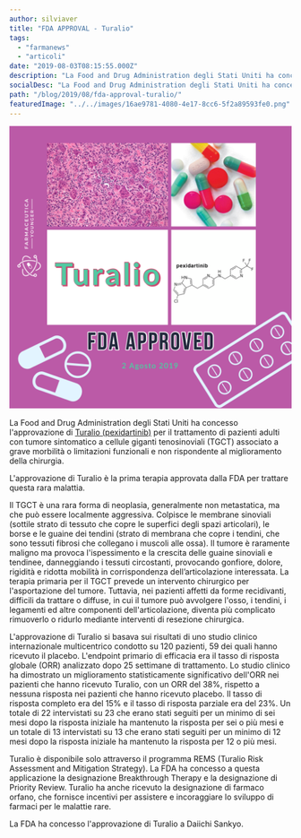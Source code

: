 ```yaml
---
author: silviaver
title: "FDA APPROVAL - Turalio"
tags:
  - "farmanews"
  - "articoli"
date: "2019-08-03T08:15:55.000Z"
description: "La Food and Drug Administration degli Stati Uniti ha concesso l'approvazione di Turalio (pexidartinib) per il trattamento di pazienti adulti con tumore sintomatico a cellule giganti tenosinoviali (TGCT) associato a grave morbilità o limitazioni funzionali e non rispondente al miglioramento della chirurgia"
socialDesc: "La Food and Drug Administration degli Stati Uniti ha concesso l'approvazione di Turalio (pexidartinib) per il trattamento di pazienti adulti con tumore sintomatico a cellule giganti tenosinoviali (TGCT) associato a grave morbilità o limitazioni funzionali e non rispondente al miglioramento della chirurgia."
path: "/blog/2019/08/fda-approval-turalio/"
featuredImage: "../../images/16ae9781-4080-4e17-8cc6-5f2a89593fe0.png"
---
```


![](../../images/16ae9781-4080-4e17-8cc6-5f2a89593fe0.png)

La Food and Drug Administration degli Stati Uniti ha concesso l'approvazione di [Turalio (pexidartinib)](https://www.fda.gov/news-events/press-announcements/fda-approves-first-therapy-rare-joint-tumor) per il trattamento di pazienti adulti con tumore sintomatico a cellule giganti tenosinoviali (TGCT) associato a grave morbilità o limitazioni funzionali e non rispondente al miglioramento della chirurgia.

L'approvazione di Turalio è la prima terapia approvata dalla FDA per trattare questa rara malattia.

Il TGCT è una rara forma di neoplasia, generalmente non metastatica, ma che può essere localmente aggressiva. Colpisce le membrane sinoviali (sottile strato di tessuto che copre le superfici degli spazi articolari), le borse e le guaine dei tendini (strato di membrana che copre i tendini, che sono tessuti fibrosi che collegano i muscoli alle ossa). Il tumore è raramente maligno ma provoca l'ispessimento e la crescita delle guaine sinoviali e tendinee, danneggiando i tessuti circostanti, provocando gonfiore, dolore, rigidità e ridotta mobilità in corrispondenza dell’articolazione interessata. La terapia primaria per il TGCT prevede un intervento chirurgico per l'asportazione del tumore. Tuttavia, nei pazienti affetti da forme recidivanti, difficili da trattare o diffuse, in cui il tumore può avvolgere l'osso, i tendini, i legamenti ed altre componenti dell'articolazione, diventa più complicato rimuoverlo o ridurlo mediante interventi di resezione chirurgica.

L'approvazione di Turalio si basava sui risultati di uno studio clinico internazionale multicentrico condotto su 120 pazienti, 59 dei quali hanno ricevuto il placebo. L'endpoint primario di efficacia era il tasso di risposta globale (ORR) analizzato dopo 25 settimane di trattamento. Lo studio clinico ha dimostrato un miglioramento statisticamente significativo dell'ORR nei pazienti che hanno ricevuto Turalio, con un ORR del 38%, rispetto a nessuna risposta nei pazienti che hanno ricevuto placebo. Il tasso di risposta completo era del 15% e il tasso di risposta parziale era del 23%. Un totale di 22 intervistati su 23 che erano stati seguiti per un minimo di sei mesi dopo la risposta iniziale ha mantenuto la risposta per sei o più mesi e un totale di 13 intervistati su 13 che erano stati seguiti per un minimo di 12 mesi dopo la risposta iniziale ha mantenuto la risposta per 12 o più mesi.

Turalio è disponibile solo attraverso il programma REMS (Turalio Risk Assessment and Mitigation Strategy). La FDA ha concesso a questa applicazione la designazione Breakthrough Therapy e la designazione di Priority Review. Turalio ha anche ricevuto la designazione di farmaco orfano, che fornisce incentivi per assistere e incoraggiare lo sviluppo di farmaci per le malattie rare.

La FDA ha concesso l'approvazione di Turalio a Daiichi Sankyo.

